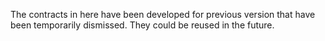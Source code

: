 The contracts in here have been developed for previous version that have been temporarily dismissed. They could be reused in the future.
